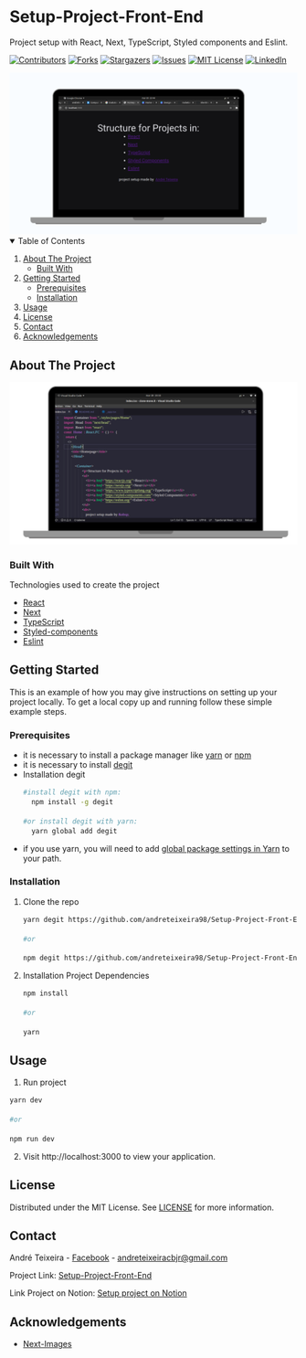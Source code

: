 # Setup-Project-Front-End
Project setup with React, Next, TypeScript, Styled components and Eslint.


<!-- PROJECT SHIELDS -->       
[![Contributors][contributors-shield]][contributors-url]
[![Forks][forks-shield]][forks-url]
[![Stargazers][stars-shield]][stars-url]
[![Issues][issues-shield]][issues-url]
[![MIT License][license-shield]][license-url]
[![LinkedIn][linkedin-shield]][linkedin-url]

<!-- PROJECT LOGO -->

<img src="/src/assets/icon1-computer.png" />


<!-- TABLE OF CONTENTS -->
<details open="open">
  <summary>Table of Contents</summary>
  <ol>
    <li>
      <a href="#about-the-project">About The Project</a>
      <ul>
        <li><a href="#built-with">Built With</a></li>
      </ul>
    </li>
    <li>
      <a href="#getting-started">Getting Started</a>
      <ul>
        <li><a href="#prerequisites">Prerequisites</a></li>
        <li><a href="#installation">Installation</a></li>
      </ul>
    </li>
    <li><a href="#usage">Usage</a></li>
    <li><a href="#license">License</a></li>
    <li><a href="#contact">Contact</a></li>
    <li><a href="#acknowledgements">Acknowledgements</a></li>
  </ol>
</details>



<!-- ABOUT THE PROJECT -->
## About The Project

[![Product Name Screen Shot][product-screenshot]](https://example.com)

### Built With
Technologies used to create the project

* [React](https://reactjs.org/)
* [Next](https://nextjs.org/)
* [TypeScript](https://www.typescriptlang.org/)
* [Styled-components](https://styled-components.com)
* [Eslint](https://eslint.org/)


<!-- GETTING STARTED -->
## Getting Started

This is an example of how you may give instructions on setting up your project locally.
To get a local copy up and running follow these simple example steps.

### Prerequisites

* it is necessary to install a package manager like [yarn](https://classic.yarnpkg.com/en/docs/install#debian-stable) or [npm](https://www.npmjs.com/get-npm)
* it is necessary to install [degit](https://www.npmjs.com/package/degit)
* Installation degit
  ```sh
  #install degit with npm:
    npm install -g degit

  #or install degit with yarn:
    yarn global add degit
  ```
 * if you use yarn, you will need to add [global package settings in Yarn](https://classic.yarnpkg.com/en/docs/cli/global/) to your path.

### Installation


1. Clone the repo
   ```sh
   yarn degit https://github.com/andreteixeira98/Setup-Project-Front-End.git

   #or

   npm degit https://github.com/andreteixeira98/Setup-Project-Front-End.git
   ```
2. Installation Project Dependencies
   ```sh
   npm install

   #or

   yarn
   ```

<!-- USAGE EXAMPLES -->
## Usage

1. Run project
  ```sh
  yarn dev

  #or

  npm run dev
  ```
2. Visit http://localhost:3000 to view your application.


<!-- LICENSE -->
## License

 Distributed under the MIT License. See [LICENSE](https://github.com/andreteixeira98/Setup-Project-Front-End/blob/main/LICENSE) for more information.

<!-- CONTACT -->
## Contact

André Teixeira - [Facebook](https://www.facebook.com/andreteixeiravaz) - andreteixeiracbjr@gmail.com

Project Link: [Setup-Project-Front-End](https://github.com/andreteixeira98/Setup-Project-Front-End)

Link Project on Notion: [Setup project on Notion](https://www.notion.so/setup-projeto-React-Next-Typescript-styled-component-Eslint-0ca093c3257b4e3b9d356acde33fe285)


<!-- ACKNOWLEDGEMENTS -->
## Acknowledgements
* [Next-Images](https://www.npmjs.com/package/next-images)


<!-- MARKDOWN LINKS & IMAGES -->
<!-- https://www.markdownguide.org/basic-syntax/#reference-style-links -->
[contributors-shield]: https://img.shields.io/github/contributors/andreteixeira98/Setup-Project-Front-End.svg?style=for-the-badge
[contributors-url]: https://github.com/andreteixeira98/Setup-Project-Front-End/graphs/contributors
[forks-shield]: https://img.shields.io/github/forks/andreteixeira98/Setup-Project-Front-End.svg?style=for-the-badge
[forks-url]: https://github.com/andreteixeira98/Setup-Project-Front-End/network/members
[stars-shield]: https://img.shields.io/github/stars/andreteixeira98/Setup-Project-Front-End.svg?style=for-the-badge
[stars-url]: https://github.com/andreteixeira98/Setup-Project-Front-End/stargazers
[issues-shield]: https://img.shields.io/github/issues/andreteixeira98/Setup-Project-Front-End.svg?style=for-the-badge
[issues-url]: https://github.com/andreteixeira98/Setup-Project-Front-End/issues
[license-shield]: https://img.shields.io/github/license/andreteixeira98/Setup-Project-Front-End.svg?style=for-the-badge
[license-url]: https://github.com/andreteixeira98/Setup-Project-Front-End/blob/main/LICENSE
[linkedin-shield]: https://img.shields.io/badge/-LinkedIn-black.svg?style=for-the-badge&logo=linkedin&colorB=555
[linkedin-url]: https://linkedin.com/in/andre-teixeira-83a822186
[product-screenshot]: /src/assets/icon2-computer.png

